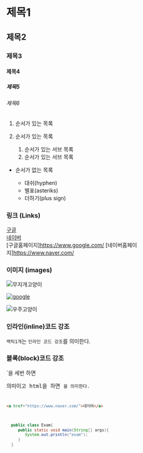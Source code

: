 # 제목1

## 제목2

### 제목3

#### 제목4

##### 제목5

###### 제목6

1. 순서가 있는 목록
2. 순서가 있는 목록

   1. 순서가 있는 서브 목록
   2. 순서가 있는 서브 목록

- 순서가 없는 목록

  - 대쉬(hyphen)

  * 별표(asteriks)

  - 더하기(plus sign)

### 링크 (Links)

[구글](https://www.google.com/)  
[네이버](https://www.naver.com)  
[구글홈페이지]<https://www.google.com/>
[네이버홈페이지]<https://www.naver.com/>

### 이미지 (images)

![무지개고양이](https://cdn.aitimes.kr/news/photo/202303/27617_41603_044.jpg)

[![google](https://as2.ftcdn.net/v2/jpg/05/56/64/63/1000_F_556646398_8IJsoryuJUH8KTM3MI7ZuBxQOuXY5603.jpg)](https://www.google.com)

![우주고양이](https://i.etsystatic.com/30429057/r/il/ff7ada/4630539197/il_fullxfull.4630539197_gdbg.jpg)

### 인라인(inline)코드 강조

`백틱1개`는 `인라인 코드 강조`를 의미한다.

### 블록(block)코드 강조

`을 세번 하면 <pre />의미이고 html을 하면 <code />을 의미한다.

```html
<a href="https://www.naver.com/">네이버</a>
```

```java
  public class Exam{
     public static void main(String[] args){
        System.out.println("exam");
     }
  }
```
